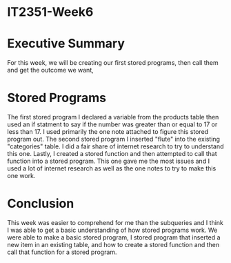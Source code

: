 # IT2351-Week6
# Executive Summary
For this week, we will be creating our first stored programs, then call them and get the outcome we want, 
# Stored Programs
The first stored program I declared a variable from the products table then used an if statment to say if the number was greater than or equal to 17 or less than 17. I used primarily the one note attached to figure this stored program out.
The second stored program I inserted "flute" into the existing "categories" table. I did a fair share of internet research to try to understand this one.
Lastly, I created a stored function and then attempted to call that function into a stored program. This one gave me the most issues and I used a lot of internet research as well as the one notes to try to make this one work.
# Conclusion
This week was easier to comprehend for me than the subqueries and I think I was able to get a basic understanding of how stored programs work. We were able to make a basic stored program, I stored program that inserted a new item in an existing table, and how to create a stored function and then call that function for a stored program. 
